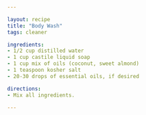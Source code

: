 ```yaml
---

layout: recipe
title: "Body Wash"
tags: cleaner

ingredients:
- 1/2 cup distilled water
- 1 cup castile liquid soap
- 1 cup mix of oils (coconut, sweet almond)
- 1 teaspoon kosher salt
- 20-30 drops of essential oils, if desired

directions:
- Mix all ingredients.

---
```

